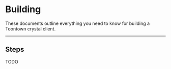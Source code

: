 Building
========
These documents outline everything you need to know for building a Toontown crystal client.

- - -

## Steps ##

TODO
